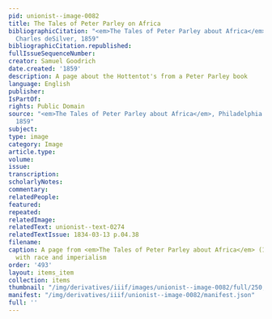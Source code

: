 ```yaml
---
pid: unionist--image-0082
title: The Tales of Peter Parley on Africa
bibliographicCitation: "<em>The Tales of Peter Parley about Africa</em>, Philadelphia:
  Charles deSilver, 1859"
bibliographicCitation.republished: 
fullIssueSequenceNumber: 
creator: Samuel Goodrich
date.created: '1859'
description: A page about the Hottentot's from a Peter Parley book
language: English
publisher: 
IsPartOf: 
rights: Public Domain
source: "<em>The Tales of Peter Parley about Africa</em>, Philadelphia: Charles deSilver,
  1859"
subject: 
type: image
category: Image
article.type: 
volume: 
issue: 
transcription: 
scholarlyNotes: 
commentary: 
relatedPeople: 
featured: 
repeated: 
relatedImage: 
relatedText: unionist--text-0274
relatedTextIssue: 1834-03-13 p.04.38
filename: 
caption: A page from <em>The Tales of Peter Parley about Africa</em> (1859) dealing
  with race and imperialism
order: '493'
layout: items_item
collection: items
thumbnail: "/img/derivatives/iiif/images/unionist--image-0082/full/250,/0/default.jpg"
manifest: "/img/derivatives/iiif/unionist--image-0082/manifest.json"
full: ''
---
```

